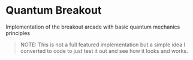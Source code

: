 # Quantum Breakout 
Implementation of the breakout arcade with basic quantum mechanics principles

> NOTE: This is not a full featured implementation but a simple idea I converted to code to just test it out and see how it looks and works.